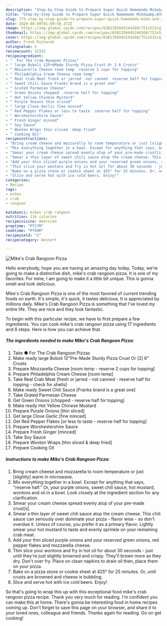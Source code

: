 ```yaml
---
description: "Step-by-Step Guide to Prepare Super Quick Homemade Mike&amp;#39;s Crab Rangoon Pizza"
title: "Step-by-Step Guide to Prepare Super Quick Homemade Mike&amp;#39;s Crab Rangoon Pizza"
slug: 775-step-by-step-guide-to-prepare-super-quick-homemade-mike-and-39-s-crab-rangoon-pizza
date: 2020-08-09T01:09:50.372Z
image: https://img-global.cpcdn.com/recipes/6381356945244160/751x532cq70/mikes-crab-rangoon-pizza-recipe-main-photo.jpg
thumbnail: https://img-global.cpcdn.com/recipes/6381356945244160/751x532cq70/mikes-crab-rangoon-pizza-recipe-main-photo.jpg
cover: https://img-global.cpcdn.com/recipes/6381356945244160/751x532cq70/mikes-crab-rangoon-pizza-recipe-main-photo.jpg
author: Frank Richards
ratingvalue: 5
reviewcount: 32325
recipeingredient:
- "  For The Crab Rangoon Pizzas"
- " large Boboli 12PreMade Sturdy Pizza Crust Or 2 6 Crusts"
- " Mozzarella Cheese room temp  reserve 2 cups for topping"
- " Philadelphia Cream Cheese room temp"
- " Real Crab Meat fresh or jarred  not canned  reserve half for topping  check for shells"
- " Sweet Chili Sauce Franks brand is a great one"
- " Grated Parmesan Cheese"
- " Green Onions chopped  reserve half for topping"
- " Hot Yellow Chinese Mustard"
- " Purple Onions thin sliced"
- " large Clove Garlic fine minced"
- " Red Pepper Flakes or less to taste  reserve half for topping"
- " Worshestershire Sauce"
- " Fresh Ginger minced"
- " Soy Sauce"
- " Wonton Wraps thin sliced  deep fried"
- " Cooking Oil"
recipeinstructions:
- "Bring cream cheese and mozzarella to room temperature or just [slightly] warm in microwave."
- "Mix everything together in a bowl. Except for anything that says, &#34;reserve half.&#34; Or, your purple onions, sweet chili sauce, hot mustard, wontons and oil in a bowl. Look closely at the ingredient section for any clarification."
- "Smear your cream cheese spread evenly atop of your pre-made crust[s]."
- "Smear a thin layer of sweet chili sauce atop the cream cheese. This chili sauce can seriously over dominate your pizza - flavor wise - so don&#39;t overdue it. Unless of course, you prefer it as a primary flavor. Lightly smear your hot mustard to taste and evenly sprinkle on your remaining crab meat."
- "Add your thin sliced purple onions and your reserved green onions, red pepper flakes and mozzarella cheese."
- "Thin slice your wontons and fry in hot oil for about 30 seconds - just until they&#39;re just slightly browned and crispy. They&#39;ll brown more as they dry. Don&#39;t over fry. Place on clean napkins to drain oil then, place them on your pizza."
- "Bake on a pizza stone or cookie sheet at 425° for 25 minutes. Or, until crusts are browned and cheese is bubbling."
- "Slice and serve hot with ice cold beers. Enjoy!"
categories:
- Recipe
tags:
- mikes
- crab
- rangoon

katakunci: mikes crab rangoon 
nutrition: 116 calories
recipecuisine: American
preptime: "PT17M"
cooktime: "PT49M"
recipeyield: "2"
recipecategory: Dessert

---
```



![Mike&#39;s Crab Rangoon Pizza](https://img-global.cpcdn.com/recipes/6381356945244160/751x532cq70/mikes-crab-rangoon-pizza-recipe-main-photo.jpg)

Hello everybody, hope you are having an amazing day today. Today, we're going to make a distinctive dish, mike&#39;s crab rangoon pizza. It is one of my favorites. For mine, I am going to make it a little bit unique. This is gonna smell and look delicious.

Mike&#39;s Crab Rangoon Pizza is one of the most favored of current trending foods on earth. It's simple, it's quick, it tastes delicious. It is appreciated by millions daily. Mike&#39;s Crab Rangoon Pizza is something that I've loved my entire life. They are nice and they look fantastic.




To begin with this particular recipe, we have to first prepare a few ingredients. You can cook mike&#39;s crab rangoon pizza using 17 ingredients and 8 steps. Here is how you can achieve that.

<!--inarticleads1-->

##### The ingredients needed to make Mike&#39;s Crab Rangoon Pizza:

1. Take  ● For The Crab Rangoon Pizzas
1. Make ready  large Boboli 12&#34;Pre-Made Sturdy Pizza Crust Or [2] 6&#34; Crusts
1. Prepare  Mozzarella Cheese [room temp - reserve 2 cups for topping]
1. Prepare  Philadelphia Cream Cheese [room temp]
1. Take  Real Crab Meat [fresh or jarred - not canned - reserve half for topping - check for shells]
1. Make ready  Sweet Chili Sauce [Franks brand is a great one]
1. Take  Grated Parmesan Cheese
1. Get  Green Onions [chopped - reserve half for topping]
1. Make ready  Hot Yellow Chinese Mustard
1. Prepare  Purple Onions [thin sliced]
1. Get  large Clove Garlic [fine minced]
1. Get  Red Pepper Flakes [or less to taste - reserve half for topping]
1. Prepare  Worshestershire Sauce
1. Prepare  Fresh Ginger [minced]
1. Take  Soy Sauce
1. Prepare  Wonton Wraps [thin sliced &amp; deep fried]
1. Prepare  Cooking Oil




<!--inarticleads2-->

##### Instructions to make Mike&#39;s Crab Rangoon Pizza:

1. Bring cream cheese and mozzarella to room temperature or just [slightly] warm in microwave.
1. Mix everything together in a bowl. Except for anything that says, &#34;reserve half.&#34; Or, your purple onions, sweet chili sauce, hot mustard, wontons and oil in a bowl. Look closely at the ingredient section for any clarification.
1. Smear your cream cheese spread evenly atop of your pre-made crust[s].
1. Smear a thin layer of sweet chili sauce atop the cream cheese. This chili sauce can seriously over dominate your pizza - flavor wise - so don&#39;t overdue it. Unless of course, you prefer it as a primary flavor. Lightly smear your hot mustard to taste and evenly sprinkle on your remaining crab meat.
1. Add your thin sliced purple onions and your reserved green onions, red pepper flakes and mozzarella cheese.
1. Thin slice your wontons and fry in hot oil for about 30 seconds - just until they&#39;re just slightly browned and crispy. They&#39;ll brown more as they dry. Don&#39;t over fry. Place on clean napkins to drain oil then, place them on your pizza.
1. Bake on a pizza stone or cookie sheet at 425° for 25 minutes. Or, until crusts are browned and cheese is bubbling.
1. Slice and serve hot with ice cold beers. Enjoy!




So that's going to wrap this up with this exceptional food mike&#39;s crab rangoon pizza recipe. Thank you very much for reading. I'm confident you can make this at home. There's gonna be interesting food in home recipes coming up. Don't forget to save this page on your browser, and share it to your loved ones, colleague and friends. Thanks again for reading. Go on get cooking!
